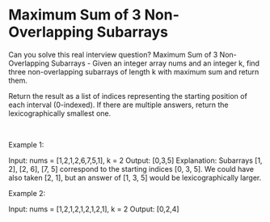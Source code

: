 # Maximum Sum of 3 Non-Overlapping Subarrays

Can you solve this real interview question? Maximum Sum of 3 Non-Overlapping Subarrays - Given an integer array nums and an integer k, find three non-overlapping subarrays of length k with maximum sum and return them.

Return the result as a list of indices representing the starting position of each interval (0-indexed). If there are multiple answers, return the lexicographically smallest one.

 

Example 1:


Input: nums = [1,2,1,2,6,7,5,1], k = 2
Output: [0,3,5]
Explanation: Subarrays [1, 2], [2, 6], [7, 5] correspond to the starting indices [0, 3, 5].
We could have also taken [2, 1], but an answer of [1, 3, 5] would be lexicographically larger.


Example 2:


Input: nums = [1,2,1,2,1,2,1,2,1], k = 2
Output: [0,2,4]